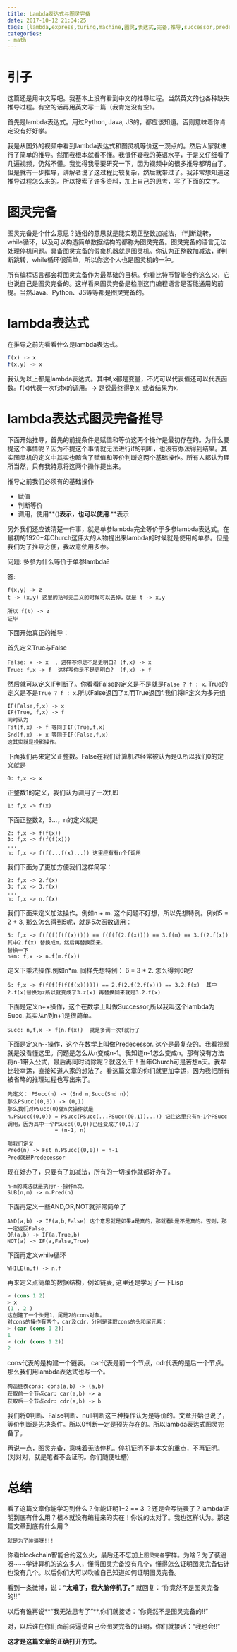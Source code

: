 ```yaml
---
title: Lambda表达式与图灵完备
date: 2017-10-12 21:34:25
tags: [lambda,express,turing,machine,图灵,表达式,完备,推导,successor,predecessor]
categories:
- math
---
```


# 引子
这篇还是用中文写吧。我基本上没有看到中文的推导过程。当然英文的也各种缺失推导过程。有空的话再用英文写一篇（我肯定没有空）。

首先是lambda表达式。用过Python, Java, JS的，都应该知道。否则意味着你肯定没有好好学。

我是从国外的视频中看到lambda表达式和图灵机等价这一观点的。然后人家就进行了简单的推导。然而我根本就看不懂。我很怀疑我的英语水平，于是又仔细看了几遍视频，仍然不懂。我觉得我需要研究一下，因为视频中的很多推导都明白了。但是就有一步推导，讲解者说了这过程比较复杂，然后就带过了。我非常想知道这推导过程怎么来的。所以搜索了许多资料，加上自己的思考，写了下面的文字。

# 图灵完备
图灵完备是个什么意思？通俗的意思就是能实现正整数加减法，if判断跳转，while循环，以及可以构造简单数据结构的都称为图灵完备。图灵完备的语言无法处理停机问题。具备图灵完备的假象机器就是图灵机。你认为正整数加减法，if判断跳转，while循环很简单，所以你这个人也是图灵机的一种。

所有编程语言都会将图灵完备作为最基础的目标。你看比特币智能合约这么火，它也说自己是图灵完备的。这样看来图灵完备是检测这门编程语言是否能通用的前提。当然Java、Python、JS等等都是图灵完备的。

# lambda表达式

在推导之前先看看什么是lambda表达式。

```js
f(x) -> x
f(x,y) -> x
```

我认为以上都是lambda表达式。其中f,x都是变量，不光可以代表值还可以代表函数。f(x)代表一次f对x的调用。**-&gt;** 是说最终得到x, 或者结果为x.

# lambda表达式图灵完备推导

下面开始推导，首先的前提条件是赋值和等价这两个操作是最初存在的。为什么要提这个事情呢？因为不提这个事情就无法进行if的判断，也没有办法得到结果。其实图灵机的定义中其实也暗含了赋值和等价判断这两个基础操作。所有人都认为理所当然，只有我特意将这两个操作提出来。

推导之前我们必须有的基础操作
* 赋值
* 判断等价
* 调用，使用**()**表示，也可以使用**.**表示

另外我们还应该清楚一件事，就是单参lambda完全等价于多参lambda表达式。在最初的1920+年Church这伟大的人物提出来lambda的时候就是使用的单参。但是我们为了推导方便，我故意使用多参。

问题: 多参为什么等价于单参lambda?

答:
```
f(x,y) -> z
t -> (x,y) 这里的括号无二义的时候可以去掉，就是 t -> x,y

所以 f(t) -> z
证毕
```

下面开始真正的推导：

首先定义True与False
```
False: x -> x  , 这样写你是不是更明白? (f,x) -> x
True: f,x -> f  这样写你是不是更明白?  (f,x) -> f
```

然后就可以定义IF判断了。你看看False的定义是不是就是`False ? f : x`. True的定义是不是`True ? f : x`.所以False返回了x,而True返回f.我们将IF定义为多元组
```
IF(False,f,x) -> x
IF(True, f,x) -> f
同时认为
Fst(f,x) -> f 等同于IF(True,f,x)
Snd(f,x) -> x 等同于IF(False,f,x)
这其实就是投影操作。
```

下面我们再来定义正整数。False在我们计算机界经常被认为是0.所以我们0的定义就是
```
0: f,x -> x
```
正整数1的定义，我们认为调用了一次f,即
```
1: f,x -> f(x)
```
下面正整数2，3...，n的定义就是
```
2: f,x -> f(f(x))
3: f,x -> f(f(f(x)))
...
n: f,x -> f(f(...f(x)...)) 这里应有有n个f调用
```
我们下面为了更加方便我们这样简写：

```
2: f,x -> 2.f(x)
3: f,x -> 3.f(x)
...
n: f,x -> n.f(x)
```

我们下面来定义加法操作。例如n + m. 这个问题不好想，所以先想特例。例如5 = 2 + 3, 那么怎么得到5呢，就是5次函数调用：
```
5: f,x -> f(f(f(f(f(x))))) == f(f(f(2.f(x)))) == 3.f(m) == 3.f(2.f(x))  其中2.f(x) 替换成m，然后再替换回来。
替换一下
n+m: f,x -> n.f(m.f(x))
```

定义下乘法操作.例如n\*m. 同样先想特例： 6 = 3 \* 2. 怎么得到6呢?
```
6: f,x -> f(f(f(f(f(f(x)))))) == 2.f(2.f(2.f(x))) == 3.2.f(x)  其中2.f(x)替换为z所以就变成了3.z(x) 再替换回来就是3.2.f(x)
```

下面是定义n++操作，这个在数学上叫做Successor,所以我叫这个lambda为Succ. 其实从n到n+1是很简单。
```
Succ: n,f,x -> f(n.f(x))  就是多调一次f就行了

```

下面是定义n--操作，这个在数学上叫做Predecessor. 这个是最复杂的。我看视频就是没看懂这里。问题是怎么从n变成n-1。我知道n-1怎么变成n。那有没有方法将n-1带入公式，最后再同时消除呢？就这么干！当年Church可是苦想n天。我辈比较幸运，直接知道人家的想法了。看这篇文章的你们就更加幸运，因为我把所有被省略的推理过程也写出来了。
```
先定义： PSucc(n) -> (Snd n,Succ(Snd n))
那么PSucc((0,0)) -> (0,1)
那么我们对PSucc(0)做n次操作就是
n.PSucc((0,0)) = PSucc(PSucc(...PSucc((0,1))...)) 记住这里只有n-1个PSucc调用，因为其中一个PSucc((0,0))已经变成了(0,1)了
               = (n-1, n)

那我们定义
Pred(n) -> Fst n.PSucc((0,0)) = n-1
Pred就是Predecessor
```

现在好办了，只要有了加减法，所有的一切操作就都好办了。

```
n-m的减法就是执行n--操作m次。
SUB(n,m) -> m.Pred(n)
```

下面再定义一些AND,OR,NOT就非常简单了
```
AND(a,b) -> IF(a,b,False) 这个意思就是如果a是真的，那就看b是不是真的。否则，那一定返回False.
OR(a,b) -> IF(a,True,b) 
NOT(a) -> IF(a,False,True)
```

下面再定义while循环
```
WHILE(n,f) -> n.f
```

再来定义点简单的数据结构，例如链表, 这里还是学习了一下Lisp
```lisp
> (cons 1 2)
> x
(1 . 2 )
这创建了一个头是1，尾是2的cons对象。
对cons的操作有两个，car及cdr，分别是读取cons的头和尾元素：
> (car (cons 1 2))
1
> (cdr (cons 1 2))
2
```
cons代表的是构建一个链表。 car代表是前一个节点，cdr代表的是后一个节点。那么我们用lambda表达式也写一个。

```
构造链表cons: cons(a,b) -> (a,b)
获取前一个节点car: car(a,b) -> a
获取后一个节点cdr: cdr(a,b) -> b
```

我们将0判断、False判断、null判断这三种操作认为是等价的。文章开始也说了，等价判断是先决条件。所以0判断一定是预先存在的。所以lambda表达式图灵完备了。

再说一点，图灵完备，意味着无法停机。停机证明不是本文的重点，不再证明。(对对对，就是笔者不会证明。你们随便吐槽)

# 总结
看了这篇文章你能学习到什么？你能证明1+2 == 3 ？还是会写链表了？lambda证明到底有什么用？根本就没有编程来的实在！你说的太对了。我也这样认为。那这篇文章到底有什么用？


    就是为了装逼呀!!!

你看blockchain智能合约这么火，最后还不忘加上`图灵完备`字样。为啥？为了装逼呀~~~学计算机的这么多人，懂得图灵完备没有几个，懂得怎么证明图灵完备估计也没有几个。以后你们大可以吹嘘自己知道如何证明图灵完备。


看到一条微博，说：**“太难了，我大脑停机了。”** 就回复：“你竟然不是图灵完备的!!”


以后有谁再说**“我无法思考了”**,你们就接话：“你竟然不是图灵完备的!!”


对，以后谁在你们面前装逼说自己会图灵完备的证明，你们就接话：“我也会!!”


**这才是这篇文章的正确打开方式。**
